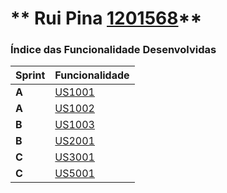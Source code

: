 ** Rui Pina [1201568](./)** 
===============================


### Índice das Funcionalidade Desenvolvidas ###


| Sprint | Funcionalidade     |
|--------|--------------------|
| **A**  | [US1001](../SprintA/US1001/DomainModel.puml) |
| **A**  | [US1002](../SprintA/US1002/) |
| **B**  | [US1003](US1003/) |
| **B**  | [US2001](US2001/) |
| **C**  | [US3001](US3001/) |
| **C**  | [US5001](US5001/) |